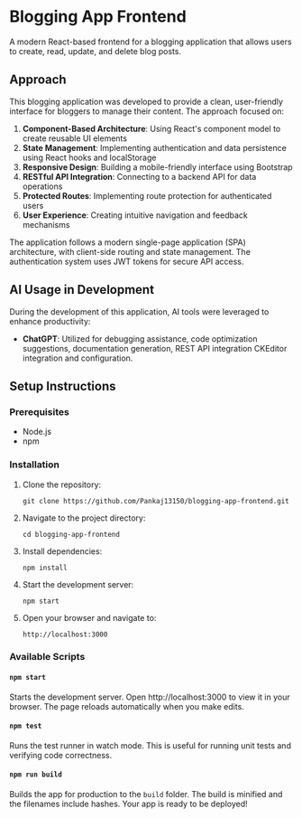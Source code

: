 # Blogging App Frontend

A modern React-based frontend for a blogging application that allows users to create, read, update, and delete blog posts.

## Approach

This blogging application was developed to provide a clean, user-friendly interface for bloggers to manage their content. The approach focused on:

1. **Component-Based Architecture**: Using React's component model to create reusable UI elements
2. **State Management**: Implementing authentication and data persistence using React hooks and localStorage
3. **Responsive Design**: Building a mobile-friendly interface using Bootstrap
4. **RESTful API Integration**: Connecting to a backend API for data operations
5. **Protected Routes**: Implementing route protection for authenticated users
6. **User Experience**: Creating intuitive navigation and feedback mechanisms

The application follows a modern single-page application (SPA) architecture, with client-side routing and state management. The authentication system uses JWT tokens for secure API access.

## AI Usage in Development

During the development of this application, AI tools were leveraged to enhance productivity:

- **ChatGPT**: Utilized for debugging assistance, code optimization suggestions, documentation generation, REST API integration CKEditor integration and configuration.

## Setup Instructions

### Prerequisites
- Node.js 
- npm 

### Installation

1. Clone the repository:
   ```
   git clone https://github.com/Pankaj13150/blogging-app-frontend.git
   ```

2. Navigate to the project directory:
   ```
   cd blogging-app-frontend
   ```

3. Install dependencies:
   ```
   npm install
   ```

4. Start the development server:
   ```
   npm start
   ```

5. Open your browser and navigate to:
   ```
   http://localhost:3000
   ```

### Available Scripts

#### `npm start`
Starts the development server.
Open http://localhost:3000 to view it in your browser.
The page reloads automatically when you make edits.

#### `npm test`
Runs the test runner in watch mode.
This is useful for running unit tests and verifying code correctness.

#### `npm run build`
Builds the app for production to the `build` folder.
The build is minified and the filenames include hashes.
Your app is ready to be deployed!

